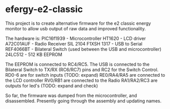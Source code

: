 # efergy-e2-classic
This project is to create alternative firmware for the e2 classic energy monitor to allow usb output of raw data and improved functionality.

The hardware is:
PIC16f1939 - Microcontroller
HT1620 - LCD driver
A72C01AUF - Radio Receiver
SIL 2104 F1XSH 1317 - USB to Serial
REF4066BT - Bilateral Switch (used between the USB and microcontroller)
24LC512 - 512 KB EEPROM

The EEPROM is connected to RC4/RC5.
The USB is connected to the Bilateral Switch to TX/RX (RC6/RC7) pins and RC2 for the Switch Control.
RD0-6 are for switch inputs (TODO: expand)
RE0/RA4/RA5 are connected to the LCD controller
RV0/RB1 are connected to the Radio
RA1/RA2/RC3 are outputs for led's (TODO: expand and check)

So far, the firmware was dumped from the microcontroller, and disassembled.
Presently going through the assembly and updating names.
